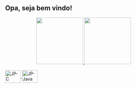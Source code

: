 ## Opa, seja bem vindo!

<div align="center">
  <a href="https://github.com/J0aoPaulo">
  <img height="150em" src="https://github-readme-stats.vercel.app/api?username=J0aoPaulo&show_icons=true&theme=midnight-purple&include_all_commits=true&count_private=true"/>
  <img height="150em" src="https://github-readme-stats.vercel.app/api/top-langs/?username=J0aoPaulo&layout=compact&langs_count=7&theme=midnight-purple"/>
</div>

</div>
<div style="display: inline_block"><br>
  <img align="center" alt="JP-C" height="40" width="50" src="https://cdn.jsdelivr.net/gh/devicons/devicon/icons/c/c-line.svg">
  <img align="center" alt="JP-Java" height="40" width="50" src="https://cdn.jsdelivr.net/gh/devicons/devicon/icons/java/java-original.svg">
</div>
